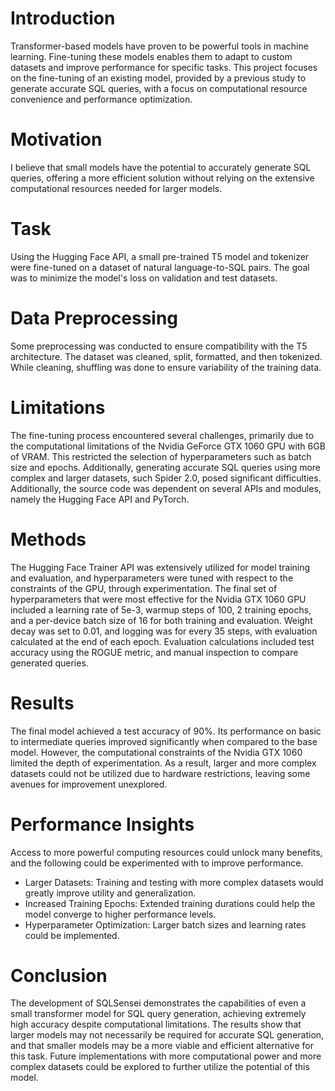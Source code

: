 # Introduction
Transformer-based models have proven to be powerful tools in machine learning. Fine-tuning these models enables them to adapt to custom datasets and improve performance for specific tasks. This project focuses on the fine-tuning of an existing model, provided by a previous study to generate accurate SQL queries, with a focus on computational resource convenience and performance optimization.

# Motivation
I believe that small models have the potential to accurately generate SQL queries, offering a more efficient solution without relying on the extensive computational resources needed for larger models. 

# Task
Using the Hugging Face API, a small pre-trained T5 model and tokenizer were fine-tuned on a dataset of natural language-to-SQL pairs. The goal was to minimize the model's loss on validation and test datasets.

# Data Preprocessing
Some preprocessing was conducted to ensure compatibility with the T5 architecture. The dataset was cleaned, split, formatted, and then tokenized. While cleaning, shuffling was done to ensure variability of the training data. 

# Limitations
The fine-tuning process encountered several challenges, primarily due to the computational limitations of the Nvidia GeForce GTX 1060 GPU with 6GB of VRAM. This restricted the selection of hyperparameters such as batch size and epochs. Additionally, generating accurate SQL queries using more complex and larger datasets, such Spider 2.0, posed significant difficulties. Additionally, the source code was dependent on several APIs and modules, namely the Hugging Face API and PyTorch.

# Methods
The Hugging Face Trainer API was extensively utilized for model training and evaluation, and hyperparameters were tuned with respect to the constraints of the GPU, through experimentation. The final set of hyperparameters that were most effective for the Nvidia GTX 1060 GPU included a learning rate of 5e-3, warmup steps of 100, 2 training epochs, and a per-device batch size of 16 for both training and evaluation. Weight decay was set to 0.01, and logging was for every 35 steps, with evaluation calculated at the end of each epoch. Evaluation calculations included test accuracy using the ROGUE metric, and manual inspection to compare generated queries.

# Results
The final model achieved a test accuracy of 90%. Its performance on basic to intermediate queries improved significantly when compared to the base model. However, the computational constraints of the Nvidia GTX 1060 limited the depth of experimentation. As a result, larger and more complex datasets could not be utilized due to hardware restrictions, leaving some avenues for improvement unexplored.

# Performance Insights
Access to more powerful computing resources could unlock many benefits, and the following could be experimented with to improve performance.
- Larger Datasets: Training and testing with more complex datasets would greatly improve utility and generalization.
- Increased Training Epochs: Extended training durations could help the model converge to higher performance levels.
- Hyperparameter Optimization: Larger batch sizes and learning rates could be implemented.

# Conclusion
The development of SQLSensei demonstrates the capabilities of even a small transformer model for SQL query generation, achieving extremely high accuracy despite computational limitations. The results show that larger models may not necessarily be required for accurate SQL generation, and that smaller models may be a more viable and efficient alternative for this task. Future implementations with more computational power and more complex datasets could be explored to further utilize the potential of this model.
